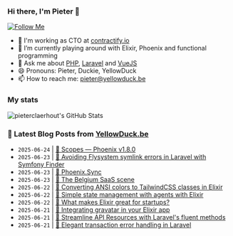 ### Hi there, I'm Pieter 👋  
[![Follow Me](https://img.shields.io/github/followers/pieterclaerhout?label=Follow&style=social)](https://github.com/pieterclaerhout)

- 🏢 I'm working as CTO at [contractify.io](https://contractify.io)
- 🌱 I’m currently playing around with Elixir, Phoenix and functional programming
- 💬 Ask me about [PHP](https://php.net), [Laravel](http://laravel.com) and [VueJS](https://vuejs.org)
- 😄 Pronouns: Pieter, Duckie, YellowDuck
- 📫 How to reach me: pieter@yellowduck.be

### My stats

![pieterclaerhout's GitHub Stats](https://github-readme-stats.vercel.app/api?username=pieterclaerhout&show_icons=true&count_private=true&line_height=40)

### 📩 Latest Blog Posts from [YellowDuck.be](https://www.yellowduck.be/)
<!-- BLOG-POST-LIST:START -->
- `2025-06-24` | [🔗 Scopes — Phoenix v1.8.0](https://www.yellowduck.be/posts/scopes-phoenix-v1-8-0)  
- `2025-06-23` | [🐥 Avoiding Flysystem symlink errors in Laravel with Symfony Finder](https://www.yellowduck.be/posts/avoiding-flysystem-symlink-errors-in-laravel-with-symfony-finder)  
- `2025-06-23` | [🔗 Phoenix.Sync](https://www.yellowduck.be/posts/phoenix-sync)  
- `2025-06-23` | [🔗 The Belgium SaaS scene](https://www.yellowduck.be/posts/the-belgium-saas-scene)  
- `2025-06-22` | [🐥 Converting ANSI colors to TailwindCSS classes in Elixir](https://www.yellowduck.be/posts/converting-ansi-colors-to-tailwindcss-classes-in-elixir)  
- `2025-06-22` | [🔗 Simple state management with agents with Elixir](https://www.yellowduck.be/posts/simple-state-management-with-agents-with-elixir)  
- `2025-06-22` | [🔗 What makes Elixir great for startups?](https://www.yellowduck.be/posts/what-makes-elixir-great-for-startups)  
- `2025-06-21` | [🐥 Integrating gravatar in your Elixir app](https://www.yellowduck.be/posts/integrating-gravatar-in-your-elixir-app)  
- `2025-06-21` | [🔗 Streamline API Resources with Laravel&#39;s fluent methods](https://www.yellowduck.be/posts/streamline-api-resources-with-laravels-fluent-methods)  
- `2025-06-21` | [🔗 Elegant transaction error handling in Laravel](https://www.yellowduck.be/posts/elegant-transaction-error-handling-in-laravel)  

<!-- BLOG-POST-LIST:END -->
